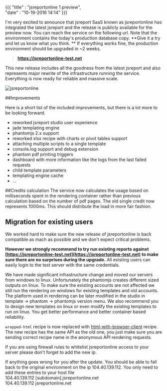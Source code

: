 ﻿{{{
    "title"    : "jsreportonline 1 preview",	   
    "date"     : "10-19-2016 14:14"	
}}}

I'm very excited to announce that jsreport SaaS known as jsreportonline has integrated the latest jsreport and the release is publicly available for the preview now. You can reach the service on the following url. Note that the environment contains the today's production database copy. **Give it a try and let us know what you think. ** If everything works fine, the production environment should be upgraded in ~2 weeks.

>**https://jsreportonline-test.net**

This new release includes all the goodness from the latest jsreport and also represents major rewrite of the infrastructure running the service. Everything is now ready for reliable and massive scale.

![jsreportonline](http://jsreport.net/blog/jo-1.png)

##Improvements

Here is a short list of the included improvements, but there is a lot more to be looking forward.

- reworked jsreport studio user experience
- jade templating engine
- phantomjs 2.x support
- reworked xlsx recipe with charts or pivot tables support
- attaching multiple scripts to a single template
- console.log support and debug extension
- phantom pdf printing triggers
- dashboard with more information like the logs from the last failed requests
- child template parameters
- templating engine cache
- ...

##Credits calculation
The service now calculates the usage based on milliseconds spent in the rendering container rather than previous calculation based on the number of pdf pages. The old single credit now represents 1000ms. This should distribute the load in more fair fashion. 

## <a name="migration"></a>Migration for existing users
We worked hard to make sure the new release of jsreportonline is back compatible as mach as possible and we don't expect critical problems. 

**However we strongly recommend to try run existing reports against [https://jsreportonline-test.net](https://jsreportonline-test.net) to make sure there are no surprises during the upgrade.** All existing users can easily login to the test server with the same credentials. 

We have made significant infrastructure change and moved our servers from windows to linux. Unfortunately the phantomjs creates different sized outputs on linux. To make sure the existing accounts are not affected we still run the rendering on windows for existing templates and old accounts. The platform used in rendering can be later modified in the studio in template -> phantom -> phantomjs version menu. We also recommend you to design new templates on linux or even modify the existing templates to run on linux. You get better performance and better container based reliability.

`wrapped-html` recipe is now replaced with [html-with-browser-client](http://jsreport.net/learn/html-with-browser-client) recipe. The new recipe has the same API as the old one, you just make sure you are sending correct recipe name in the anonymous API rendering requests.

If you are using firewall rules to whitelist jsreportonline access to your server please don't forget to add the new ip. 

If anything goes wrong for you after the update. You should be able to fall back to 
the original environment on the ip 104.40.139.112. You only need to add these entries to your host file    
104.40.139.112       [subdomain].jsreportonline.net    
104.40.139.112       jsreportonline.net





